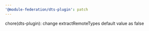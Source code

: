 ```yaml
---
'@module-federation/dts-plugin': patch
---
```


chore(dts-plugin): change extractRemoteTypes default value as false
